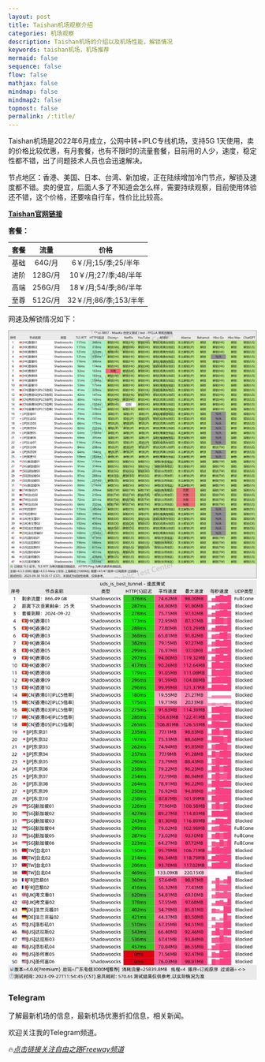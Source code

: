 ```yaml
---
layout: post
title: Taishan机场观察介绍
categories: 机场观察
description: Taishan机场的介绍以及机场性能，解锁情况
keywords: taishan机场，机场推荐
mermaid: false
sequence: false
flow: false
mathjax: false
mindmap: false
mindmap2: false
topmost: false
permalink: /:title/
---
```

Taishan机场是2022年6月成立，公网中转+IPLC专线机场，支持5G 1天使用，卖的价格比较优惠，有月套餐，也有不限时的流量套餐，目前用的人少，速度，稳定性都不错，出了问题技术人员也会迅速解决。

节点地区：香港、美国、日本、台湾、新加坡，正在陆续增加冷门节点，解锁及速度都不错。卖的便宜，后面人多了不知道会怎么样，需要持续观察，目前使用体验还不错，这个价格，还要啥自行车，性价比比较高。

        
[**Taishan官网链接**](https://us.taishan.pro/#/register?code=Z4Y90y3y)

**套餐：**

套餐 |  流量 | 价格 
:-: |  :-: | :-: 
基础 | 64G/月 |6￥/月;15/季;25/半年
进阶 | 128G/月 |10￥/月;27/季;48/半年
高端 | 256G/月 |18￥/月;54/季;86/半年
至尊 | 512G/月|32￥/月;86/季;153/半年


网速及解锁情况如下：

 ![taishan](/images/posts/jichang/Taishanuplock.jpg)
 ![taishan](/images/posts/jichang/taishanspeed.jpg)

### Telegram
了解最新机场的信息，最新机场优惠折扣信息，相关新闻。

欢迎关注我的Telegram频道。

🔥[*点击链接关注自由之路Freeway频道*](https://t.me/openwayz)